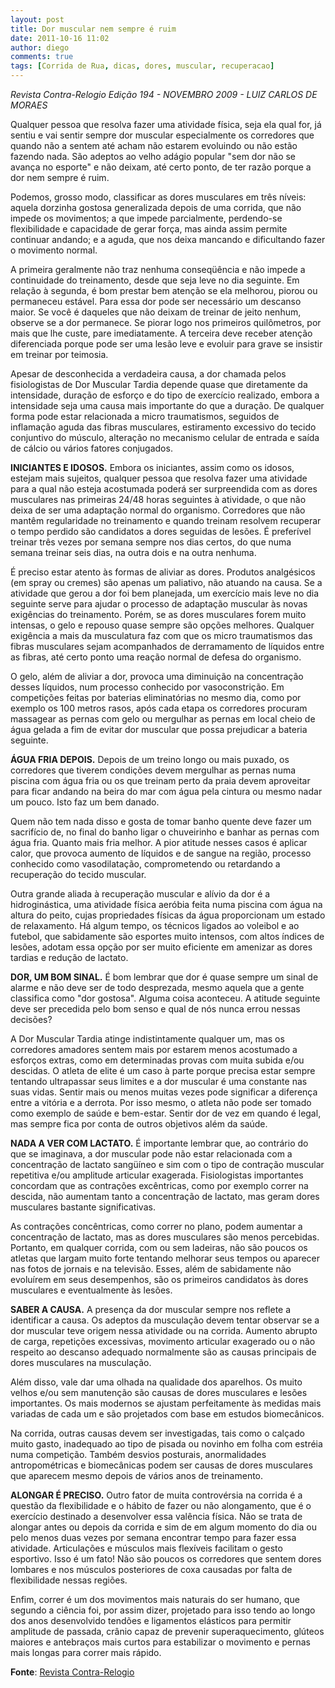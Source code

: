```yaml
---
layout: post
title: Dor muscular nem sempre é ruim
date: 2011-10-16 11:02
author: diego
comments: true
tags: [Corrida de Rua, dicas, dores, muscular, recuperacao]
---
```


*Revista Contra-Relogio Edição 194 - NOVEMBRO 2009 - LUIZ CARLOS DE MORAES*

Qualquer pessoa que resolva fazer uma atividade física, seja ela qual for, já sentiu e vai sentir sempre dor muscular especialmente os corredores que quando não a sentem até acham não estarem evoluindo ou não estão fazendo nada. São adeptos ao velho adágio popular "sem dor não se avança no esporte" e não deixam, até certo ponto, de ter razão porque a dor nem sempre é ruim.

Podemos, grosso modo, classificar as dores musculares em três níveis: aquela dorzinha gostosa generalizada depois de uma corrida, que não impede os movimentos; a que impede parcialmente, perdendo-se flexibilidade e capacidade de gerar força, mas ainda assim permite continuar andando; e a aguda, que nos deixa mancando e dificultando fazer o movimento normal.

<!--more-->

A primeira geralmente não traz nenhuma conseqüência e não impede a continuidade do treinamento, desde que seja leve no dia seguinte. Em relação à segunda, é bom prestar bem atenção se ela melhorou, piorou ou permaneceu estável. Para essa dor pode ser necessário um descanso maior. Se você é daqueles que não deixam de treinar de jeito nenhum, observe se a dor permanece. Se piorar logo nos primeiros quilômetros, por mais que lhe custe, pare imediatamente. A terceira deve receber atenção diferenciada porque pode ser uma lesão leve e evoluir para grave se insistir em treinar por teimosia.

Apesar de desconhecida a verdadeira causa, a dor chamada pelos fisiologistas de Dor Muscular Tardia depende quase que diretamente da intensidade, duração de esforço e do tipo de exercício realizado, embora a intensidade seja uma causa mais importante do que a duração. De qualquer forma pode estar relacionada a micro traumatismos, seguidos de inflamação aguda das fibras musculares, estiramento excessivo do tecido conjuntivo do músculo, alteração no mecanismo celular de entrada e saída de cálcio ou vários fatores conjugados.

**INICIANTES E IDOSOS.** Embora os iniciantes, assim como os idosos, estejam mais sujeitos, qualquer pessoa que resolva fazer uma atividade para a qual não esteja acostumada poderá ser surpreendida com as dores musculares nas primeiras 24/48 horas seguintes à atividade, o que não deixa de ser uma adaptação normal do organismo. Corredores que não mantêm regularidade no treinamento e quando treinam resolvem recuperar o tempo perdido são candidatos a dores seguidas de lesões. É preferível treinar três vezes por semana sempre nos dias certos, do que numa semana treinar seis dias, na outra dois e na outra nenhuma.

É preciso estar atento às formas de aliviar as dores. Produtos analgésicos (em spray ou cremes) são apenas um paliativo, não atuando na causa. Se a atividade que gerou a dor foi bem planejada, um exercício mais leve no dia seguinte serve para ajudar o processo de adaptação muscular às novas exigências do treinamento. Porém, se as dores musculares forem muito intensas, o gelo e repouso quase sempre são opções melhores. Qualquer exigência a mais da musculatura faz com que os micro traumatismos das fibras musculares sejam acompanhados de derramamento de líquidos entre as fibras, até certo ponto uma reação normal de defesa do organismo.

O gelo, além de aliviar a dor, provoca uma diminuição na concentração desses líquidos, num processo conhecido por vasoconstrição. Em competições feitas por baterias eliminatórias no mesmo dia, como por exemplo os 100 metros rasos, após cada etapa os corredores procuram massagear as pernas com gelo ou mergulhar as pernas em local cheio de água gelada a fim de evitar dor muscular que possa prejudicar a bateria seguinte.

**ÁGUA FRIA DEPOIS.** Depois de um treino longo ou mais puxado, os corredores que tiverem condições devem mergulhar as pernas numa piscina com água fria ou os que treinam perto da praia devem aproveitar para ficar andando na beira do mar com água pela cintura ou mesmo nadar um pouco. Isto faz um bem danado.

Quem não tem nada disso e gosta de tomar banho quente deve fazer um sacrifício de, no final do banho ligar o chuveirinho e banhar as pernas com água fria. Quanto mais fria melhor. A pior atitude nesses casos é aplicar calor, que provoca aumento de líquidos e de sangue na região, processo conhecido como vasodilatação, comprometendo ou retardando a recuperação do tecido muscular.

Outra grande aliada à recuperação muscular e alívio da dor é a hidroginástica, uma atividade física aeróbia feita numa piscina com água na altura do peito, cujas propriedades físicas da água proporcionam um estado de relaxamento. Há algum tempo, os técnicos ligados ao voleibol e ao futebol, que sabidamente são esportes muito intensos, com altos índices de lesões, adotam essa opção por ser muito eficiente em amenizar as dores tardias e redução de lactato.

**DOR, UM BOM SINAL.** É bom lembrar que dor é quase sempre um sinal de alarme e não deve ser de todo desprezada, mesmo aquela que a gente classifica como "dor gostosa". Alguma coisa aconteceu. A atitude seguinte deve ser precedida pelo bom senso e qual de nós nunca errou nessas decisões?

A Dor Muscular Tardia atinge indistintamente qualquer um, mas os corredores amadores sentem mais por estarem menos acostumado a esforços extras, como em determinadas provas com muita subida e/ou descidas. O atleta de elite é um caso à parte porque precisa estar sempre tentando ultrapassar seus limites e a dor muscular é uma constante nas suas vidas. Sentir mais ou menos muitas vezes pode significar a diferença entre a vitória e a derrota. Por isso mesmo, o atleta não pode ser tomado como exemplo de saúde e bem-estar. Sentir dor de vez em quando é legal, mas sempre fica por conta de outros objetivos além da saúde.

**NADA A VER COM LACTATO.** É importante lembrar que, ao contrário do que se imaginava, a dor muscular pode não estar relacionada com a concentração de lactato sangüíneo e sim com o tipo de contração muscular repetitiva e/ou amplitude articular exagerada. Fisiologistas importantes concordam que as contrações excêntricas, como por exemplo correr na descida, não aumentam tanto a concentração de lactato, mas geram dores musculares bastante significativas.

As contrações concêntricas, como correr no plano, podem aumentar a concentração de lactato, mas as dores musculares são menos percebidas. Portanto, em qualquer corrida, com ou sem ladeiras, não são poucos os atletas que largam muito forte tentando melhorar seus tempos ou aparecer nas fotos de jornais e na televisão. Esses, além de sabidamente não evoluírem em seus desempenhos, são os primeiros candidatos às dores musculares e eventualmente às lesões.

**SABER A CAUSA.** A presença da dor muscular sempre nos reflete a identificar a causa. Os adeptos da musculação devem tentar observar se a dor muscular teve origem nessa atividade ou na corrida. Aumento abrupto de carga, repetições excessivas, movimento articular exagerado ou o não respeito ao descanso adequado normalmente são as causas principais de dores musculares na musculação.

Além disso, vale dar uma olhada na qualidade dos aparelhos. Os muito velhos e/ou sem manutenção são causas de dores musculares e lesões importantes. Os mais modernos se ajustam perfeitamente às medidas mais variadas de cada um e são projetados com base em estudos biomecânicos.

Na corrida, outras causas devem ser investigadas, tais como o calçado muito gasto, inadequado ao tipo de pisada ou novinho em folha com estréia numa competição. Também desvios posturais, anormalidades antropométricas e biomecânicas podem ser causas de dores musculares que aparecem mesmo depois de vários anos de treinamento.

**ALONGAR É PRECISO.** Outro fator de muita controvérsia na corrida é a questão da flexibilidade e o hábito de fazer ou não alongamento, que é o exercício destinado a desenvolver essa valência física. Não se trata de alongar antes ou depois da corrida e sim de em algum momento do dia ou pelo menos duas vezes por semana encontrar tempo para fazer essa atividade. Articulações e músculos mais flexíveis facilitam o gesto esportivo. Isso é um fato! Não são poucos os corredores que sentem dores lombares e nos músculos posteriores de coxa causadas por falta de flexibilidade nessas regiões.

Enfim, correr é um dos movimentos mais naturais do ser humano, que segundo a ciência foi, por assim dizer, projetado para isso tendo ao longo dos anos desenvolvido tendões e ligamentos elásticos para permitir amplitude de passada, crânio capaz de prevenir superaquecimento, glúteos maiores e antebraços mais curtos para estabilizar o movimento e pernas mais longas para correr mais rápido.

**Fonte**: <a href="http://revistacontrarelogio.com.br/materia/dor-muscular-nem-sempre-e-ruim/" target="_blank">Revista Contra-Relogio</a>
